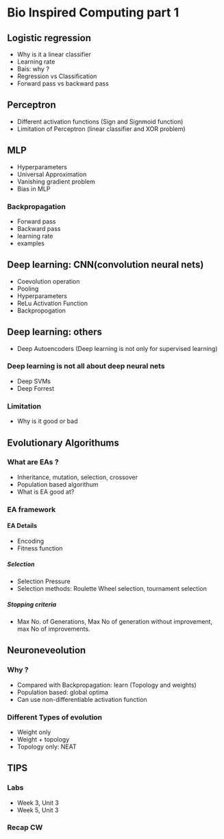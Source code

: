 # Bio Inspired Computing part 1

## Logistic regression 
- Why is it a linear classifier 
- Learning rate 
- Bais: why ? 
- Regression vs Classification 
- Forward pass vs backward pass

## Perceptron 
- Different activation functions (Sign and Signmoid function)
- Limitation of Perceptron (linear classifier and XOR problem)

## MLP
- Hyperparameters 
- Universal Approximation 
- Vanishing gradient problem 
- Bias in MLP
### Backpropagation 
- Forward pass 
- Backward pass 
- learning rate 
- examples 

## Deep learning: CNN(convolution neural nets)
- Coevolution operation 
- Pooling 
- Hyperparameters
- ReLu Activation Function
- Backpropogation

## Deep learning: others 
- Deep Autoencoders (Deep learning is not only for supervised learning)

### Deep learning is not all about deep neural nets 
- Deep SVMs 
- Deep Forrest 

### Limitation
- Why is it good or bad 

## Evolutionary Algorithums 
### What are EAs ?
- Inheritance, mutation, selection, crossover 
- Population based algorithum 
- What is EA good at?
### EA framework 
#### EA Details 
- Encoding 
- Fitness function 
##### Selection 
- Selection Pressure 
- Selection methods: Roulette Wheel selection, tournament selection 
##### Stopping criteria 
- Max No. of Generations, Max No of generation without improvement, max No of improvements.

## Neuroneveolution 
### Why ? 
- Compared with Backpropagation: learn (Topology and weights)
- Population based: global optima
- Can use non-differentiable activation function 
### Different Types of evolution 
- Weight only 
- Weight + topology 
- Topology only: NEAT

## TIPS

### Labs 
- Week 3, Unit 3
- Week 5, Unit 3

### Recap CW 

